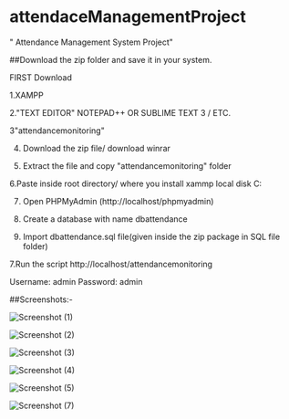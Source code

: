 # attendaceManagementProject

" Attendance Management System Project"

##Download the zip folder and save it in your system.

FIRST Download

1.XAMPP

2."TEXT EDITOR" NOTEPAD++ OR SUBLIME TEXT 3 / ETC.

3"attendancemonitoring"

4. Download the zip file/ download winrar

5. Extract the file and copy "attendancemonitoring" folder

6.Paste inside root directory/ where you install xammp local disk C: 

7. Open PHPMyAdmin (http://localhost/phpmyadmin)

8. Create a database with name dbattendance

6. Import dbattendance.sql file(given inside the zip package in SQL file folder)

7.Run the script http://localhost/attendancemonitoring

Username: admin
Password: admin


##Screenshots:-

![Screenshot (1)](https://user-images.githubusercontent.com/65288859/127633715-0da3e1ec-779d-4b97-b7f2-e51b30de04a6.png)

![Screenshot (2)](https://user-images.githubusercontent.com/65288859/127633918-d170dca8-8ed2-44a8-9789-8b13b9eed1a4.png)

![Screenshot (3)](https://user-images.githubusercontent.com/65288859/127633982-a6eb4cf7-2b0f-421e-8fda-4a1889b17d4a.png)

![Screenshot (4)](https://user-images.githubusercontent.com/65288859/127634473-1b9e7ebf-3196-4338-b852-adb3b122c553.png)

![Screenshot (5)](https://user-images.githubusercontent.com/65288859/127634520-21f9036a-e68f-4e18-8613-28d0762d40b0.png)

![Screenshot (7)](https://user-images.githubusercontent.com/65288859/127634583-bd267f82-70eb-4cb2-8a3b-d44b9e26e243.png)


